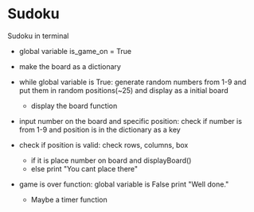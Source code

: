 # Sudoku
Sudoku in terminal

- global variable is_game_on = True

- make the board as a dictionary

- while global variable is True:
  generate random numbers from 1-9 and put them in random positions(~25)
  and display as a initial board
  - display the board function
  
- input number on the board and specific position:
  check if number is from 1-9 and position is in the dictionary as a key

- check if position is valid:
  check rows, columns, box
  - if it is place number on board and displayBoard()
  - else print "You cant place there"

- game is over function:
  global variable is False
  print "Well done."
  
  - Maybe a timer function
